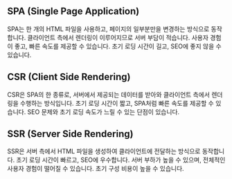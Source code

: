 ## SPA (Single Page Application)

SPA는 한 개의 HTML 파일을 사용하고, 페이지의 일부분만을 변경하는 방식으로 동작합니다.
클라이언트 측에서 렌더링이 이루어지므로 서버 부담이 적습니다.
사용자 경험이 좋고, 빠른 속도를 제공할 수 있습니다.
초기 로딩 시간이 길고, SEO에 좋지 않을 수 있습니다.

## CSR (Client Side Rendering)

CSR은 SPA의 한 종류로, 서버에서 제공되는 데이터를 받아와 클라이언트 측에서 렌더링을 수행하는 방식입니다.
초기 로딩 시간이 짧고, SPA처럼 빠른 속도를 제공할 수 있습니다.
SEO 문제와 초기 로딩 속도가 느릴 수 있는 단점이 있습니다.

## SSR (Server Side Rendering)

SSR은 서버 측에서 HTML 파일을 생성하여 클라이언트에 전달하는 방식으로 동작합니다.
초기 로딩 시간이 빠르고, SEO에 우수합니다.
서버 부하가 높을 수 있으며, 전체적인 사용자 경험이 떨어질 수 있습니다.
초기 구성 비용이 높을 수 있습니다.
